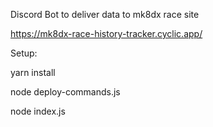 Discord Bot to deliver data to mk8dx race site

https://mk8dx-race-history-tracker.cyclic.app/

Setup:

yarn install

node deploy-commands.js

node index.js
